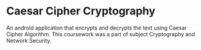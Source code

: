 # Caesar Cipher Cryptography

An android application that encrypts and decrypts the text using Caesar Cipher Algorithm. This coursework was a part of subject Cryptography and Network Security.
